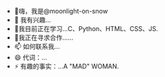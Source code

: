 - 👋嗨，我是@moonlight-on-snow
- 👀 我有兴趣...
- 🌱我目前正在学习...C、Python、HTML、CSS、JS.
- 💞️我正在寻求合作......
- 📫 如何联系我...
- 😄 代词：...
- ⚡ 有趣的事实：...A "MAD" WOMAN.

<!---
Moonlight-on-snow/moonlight-on-snow 是一个 ✨ 特殊 ✨ 存储库，因为它的“README.md”（此文件）出现在您的 GitHub 个人资料上。
您可以点击预览链接来查看您的更改。
--->
